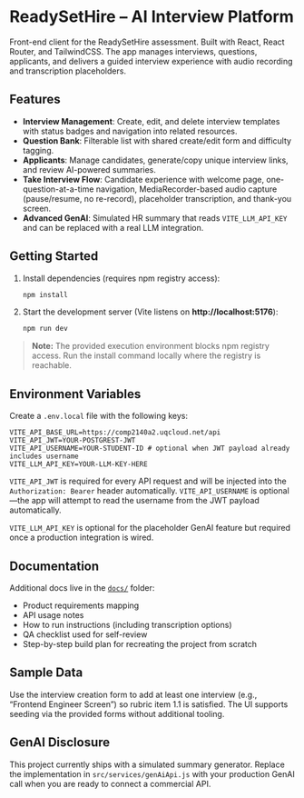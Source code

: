 # ReadySetHire – AI Interview Platform

Front-end client for the ReadySetHire assessment. Built with React, React Router, and TailwindCSS. The app manages interviews, questions, applicants, and delivers a guided interview experience with audio recording and transcription placeholders.

## Features
- **Interview Management**: Create, edit, and delete interview templates with status badges and navigation into related resources.
- **Question Bank**: Filterable list with shared create/edit form and difficulty tagging.
- **Applicants**: Manage candidates, generate/copy unique interview links, and review AI-powered summaries.
- **Take Interview Flow**: Candidate experience with welcome page, one-question-at-a-time navigation, MediaRecorder-based audio capture (pause/resume, no re-record), placeholder transcription, and thank-you screen.
- **Advanced GenAI**: Simulated HR summary that reads `VITE_LLM_API_KEY` and can be replaced with a real LLM integration.

## Getting Started
1. Install dependencies (requires npm registry access):
   ```bash
   npm install
   ```
2. Start the development server (Vite listens on **http://localhost:5176**):
   ```bash
   npm run dev
   ```

> **Note:** The provided execution environment blocks npm registry access. Run the install command locally where the registry is reachable.

## Environment Variables
Create a `.env.local` file with the following keys:

```
VITE_API_BASE_URL=https://comp2140a2.uqcloud.net/api
VITE_API_JWT=YOUR-POSTGREST-JWT
VITE_API_USERNAME=YOUR-STUDENT-ID # optional when JWT payload already includes username
VITE_LLM_API_KEY=YOUR-LLM-KEY-HERE
```

`VITE_API_JWT` is required for every API request and will be injected into the `Authorization: Bearer` header automatically.
`VITE_API_USERNAME` is optional—the app will attempt to read the username from the JWT payload automatically.

`VITE_LLM_API_KEY` is optional for the placeholder GenAI feature but required once a production integration is wired.

## Documentation
Additional docs live in the [`docs/`](./docs/README.md) folder:
- Product requirements mapping
- API usage notes
- How to run instructions (including transcription options)
- QA checklist used for self-review
- Step-by-step build plan for recreating the project from scratch

## Sample Data
Use the interview creation form to add at least one interview (e.g., “Frontend Engineer Screen”) so rubric item 1.1 is satisfied. The UI supports seeding via the provided forms without additional tooling.

## GenAI Disclosure
This project currently ships with a simulated summary generator. Replace the implementation in `src/services/genAiApi.js` with your production GenAI call when you are ready to connect a commercial API.
